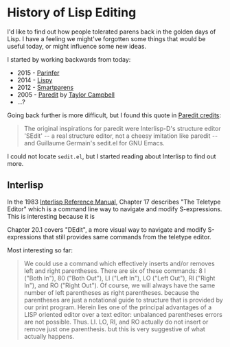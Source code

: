 # History of Lisp Editing

I'd like to find out how people tolerated parens back in the golden days of
Lisp. I have a feeling we might've forgotten some things that would be useful
today, or might influence some new ideas.

I started by working backwards from today:

- 2015 - [Parinfer]
- 2014 - [Lispy]
- 2012 - [Smartparens]
- 2005 - [Paredit] by [Taylor Campbell]
- ...?

[Parinfer]:http://shaunlebron.github.io/parinfer/
[Lispy]:https://github.com/abo-abo/lispy
[Smartparens]:https://github.com/Fuco1/smartparens
[Paredit]:https://www.emacswiki.org/emacs/ParEdit
[Taylor Campbell]:http://mumble.net/~campbell/

Going back further is more difficult, but I found this quote in [Paredit
credits]:

> The original inspirations for paredit were Interlisp-D's structure
> editor 'SEdit' -- a real structure editor, not a cheesy imitation like
> paredit -- and Guillaume Germain's sedit.el for GNU Emacs.

[Paredit credits]:http://mumble.net/~campbell/emacs/paredit.credits

I could not locate `sedit.el`, but I started reading about Interlisp to find out
more.

## Interlisp

In the 1983 [Interlisp Reference Manual], Chapter 17 describes "The Teletype Editor"
which is a command line way to navigate and modify S-expressions.  This is interesting
because it is

Chapter 20.1 covers "DEdit", a more visual way to navigate and modify S-expressions
that still provides same commands from the teletype editor.

Most interesting so far:

[Interlisp Reference Manual]:http://www.softwarepreservation.org/projects/LISP/interlisp-d/3100186-Interlisp_Oct83.pdf


> We could use a command which effectively inserts and/or removes left and right
> parentheses. There are six of these commands: 8 I ("Both In"), 80 ("Both Out"),
> LI ("Left In"), LO ("Left Out"), RI ("Right In"), and RO ("Right Out"). Of
> course, we will always have the same number of left parentheses as right
> parentheses. because the parentheses are just a notational guide to structure
> that is provided by our print program. Herein lies one of the principal
> advantages of a LISP oriented editor over a text editor: unbalanced parentheses
> errors are not possible. Thus. LI. LO, RI, and RO actually do not insert or
> remove just one parenthesis. but this is very suggestive of what actually
> happens.
